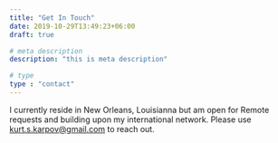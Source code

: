 ```yaml
---
title: "Get In Touch"
date: 2019-10-29T13:49:23+06:00
draft: true

# meta description
description: "this is meta description"

# type
type : "contact"
---
```


I currently reside in New Orleans, Louisianna but am open for Remote requests and building upon my international network.  Please use kurt.s.karpov@gmail.com to reach out.